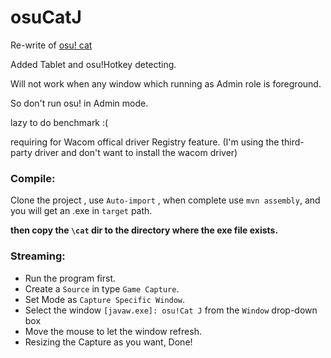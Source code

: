 # osuCatJ

Re-write of [osu! cat](https://github.com/ZeCryptic/osu-cat)

Added Tablet and osu!Hotkey detecting.

Will not work when any window which running as Admin role is foreground. 

So don't run osu! in Admin mode.

lazy to do benchmark :(

requiring for Wacom offical driver Registry feature. (I'm using the third-party driver and don't want to install the wacom driver)


### Compile:

Clone the project , use `Auto-import` , when complete use `mvn assembly`, and you will get an .exe in `target` path.

**then copy the `\cat` dir to the directory where the exe file exists.**


### Streaming:

+ Run the program first.
+ Create a `Source` in type `Game Capture`.
+ Set Mode as `Capture Specific Window`.
+ Select the window `[javaw.exe]: osu!Cat J` from the `Window` drop-down box
+ Move the mouse to let the window refresh.
+ Resizing the Capture as you want, Done! 


